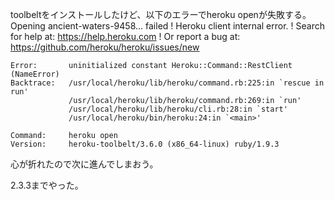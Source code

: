 toolbeltをインストールしたけど、以下のエラーでheroku openが失敗する。
Opening ancient-waters-9458... failed
 !    Heroku client internal error.
 !    Search for help at: https://help.heroku.com
 !    Or report a bug at: https://github.com/heroku/heroku/issues/new

    Error:       uninitialized constant Heroku::Command::RestClient (NameError)
    Backtrace:   /usr/local/heroku/lib/heroku/command.rb:225:in `rescue in run'
                 /usr/local/heroku/lib/heroku/command.rb:269:in `run'
                 /usr/local/heroku/lib/heroku/cli.rb:28:in `start'
                 /usr/local/heroku/bin/heroku:24:in `<main>'

    Command:     heroku open
    Version:     heroku-toolbelt/3.6.0 (x86_64-linux) ruby/1.9.3

心が折れたので次に進んでしまおう。

2.3.3までやった。